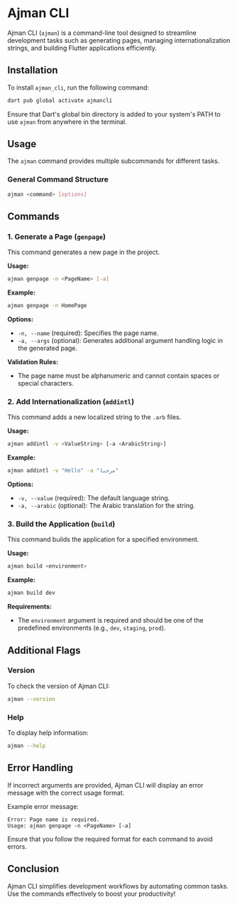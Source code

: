 # Ajman CLI

Ajman CLI (`ajman`) is a command-line tool designed to streamline development tasks such as generating pages, managing internationalization strings, and building Flutter applications efficiently.

## Installation

To install `ajman_cli`, run the following command:
```sh
dart pub global activate ajmancli
```
Ensure that Dart's global bin directory is added to your system's PATH to use `ajman` from anywhere in the terminal.

## Usage

The `ajman` command provides multiple subcommands for different tasks.

### General Command Structure
```sh
ajman <command> [options]
```

## Commands

### 1. Generate a Page (`genpage`)
This command generates a new page in the project.

**Usage:**
```sh
ajman genpage -n <PageName> [-a]
```
**Example:**
```sh
ajman genpage -n HomePage
```
**Options:**
- `-n, --name` (required): Specifies the page name.
- `-a, --args` (optional): Generates additional argument handling logic in the generated page.

**Validation Rules:**
- The page name must be alphanumeric and cannot contain spaces or special characters.

### 2. Add Internationalization (`addintl`)
This command adds a new localized string to the `.arb` files.

**Usage:**
```sh
ajman addintl -v <ValueString> [-a <ArabicString>]
```
**Example:**
```sh
ajman addintl -v "Hello" -a "مرحبا"
```
**Options:**
- `-v, --value` (required): The default language string.
- `-a, --arabic` (optional): The Arabic translation for the string.

### 3. Build the Application (`build`)
This command builds the application for a specified environment.

**Usage:**
```sh
ajman build <environment>
```
**Example:**
```sh
ajman build dev
```
**Requirements:**
- The `environment` argument is required and should be one of the predefined environments (e.g., `dev`, `staging`, `prod`).

## Additional Flags

### Version
To check the version of Ajman CLI:
```sh
ajman --version
```

### Help
To display help information:
```sh
ajman --help
```

## Error Handling
If incorrect arguments are provided, Ajman CLI will display an error message with the correct usage format.

Example error message:
```
Error: Page name is required.
Usage: ajman genpage -n <PageName> [-a]
```

Ensure that you follow the required format for each command to avoid errors.

## Conclusion
Ajman CLI simplifies development workflows by automating common tasks. Use the commands effectively to boost your productivity!

